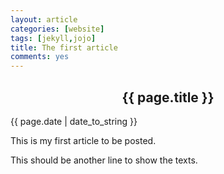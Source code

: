 ```yaml
---
layout: article
categories: [website]
tags: [jekyll,jojo]
title: The first article
comments: yes
---
```

<div>
  <h2 align="center">{{ page.title }}</h2>
</div>
<p>{{ page.date | date_to_string }}</p>

<p>This is my first article to be posted.</p>
<p> This should be another line to show the texts.</p>

